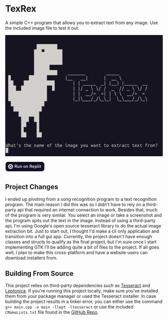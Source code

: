 # TexRex

A simple C++ program that allows you to extract text from any image. Use the included image file to test it out.

![TexRex](https://raw.githubusercontent.com/alexanderkonchar/Tex_Rex/master/preview/TexRex.png)

[![Run on Repl.it](https://raw.githubusercontent.com/alexanderkonchar/Tex_Rex/master/preview/RunOnReplit.png)](https://replit.com/@AlexanderKonchar/Tex-Rex?embed=true)

## Project Changes

I ended up pivoting from a song recognition program to a text recognition program. The main reason I did this was so I
didn't have to rely on a third-party api that required an internet connection to work. Besides that, much of the program
is very similar. You select an image or take a screenshot and the program spits out the text in the image. Instead of
using a third-party api, I'm using Google's open source tesseract library to do the actual image extraction bit. Just to
start out, I thought I'd make a cli only application and transition into a full gui app. Currently, the project doesn't
have enough classes and structs to qualify as the final project, but I'm sure once I start implementing GTK I'll be
adding quite a bit of files to the project. If all goes well, I plan to make this cross-platform and have a website
users can download installers from.

## Building From Source

This project relies on third-party dependencies such
as [Tesseract](https://tesseract-ocr.github.io/tessdoc/Installation.html)
and [Leptonica](https://github.com/DanBloomberg/leptonica). If you're running this project locally, make sure you've
installed them from your package manager or used the Tesseract installer. In case building the project results in a
linker error, you can either use the command `g++ main.cpp -o main -llept -ltesseract` or use the
included `CMakeLists.txt` file found in the [GitHub Repo](https://github.com/alexanderkonchar/Tex_Rex).